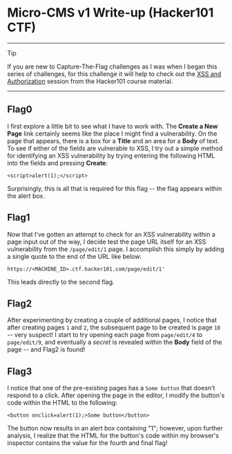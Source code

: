 # Micro-CMS v1 Write-up (Hacker101 CTF)
---
> [!TIP]
> If you are new to Capture-The-Flag challenges as I was when I began this series of challenges, for this challenge it will help to check out the [XSS and Authorization](https://www.hacker101.com/sessions/xss) session from the Hacker101 course material.
---
## Flag0
I first explore a little bit to see what I have to work with. The **Create a New Page** link certainly seems like the place I might find a vulnerability. On the page that appears, there is a box for a **Title** and an area for a **Body** of text.
To see if either of the fields are vulnerable to XSS, I try out a simple method for identifying an XSS vulnerability by trying entering the following HTML into the fields and pressing **Create**:
```
<script>alert(1);</script>
```
Surprisingly, this is all that is required for this flag -- the flag appears within the alert box.

## Flag1
Now that I've gotten an attempt to check for an XSS vulnerability within a page input out of the way, I decide test the page URL itself for an XSS vulnerability from the `/page/edit/1` page. I accomplish this simply by adding a single quote to the end of the URL like below:
```
https://<MACHINE_ID>.ctf.hacker101.com/page/edit/1'
```
This leads directly to the second flag.

## Flag2
After experimenting by creating a couple of additional pages, I notice that after creating pages `1` and `2`, the subsequent page to be created is page `10` -- very suspect! I start to try opening each page from `page/edit/4` to `page/edit/9`, and eventually a *secret* is revealed within the **Body** field of the page -- and Flag2 is found!

## Flag3
I notice that one of the pre-existing pages has a `Some button` that doesn't respond to a click. After opening the page in the editor, I modify the button's code within the HTML to the following:
```
<button onclick=alert(1);>Some button</button>
```
The button now results in an alert box containing "1"; however, upon further analysis, I realize that the HTML for the button's code within my browser's inspector contains the value for the fourth and final flag!
